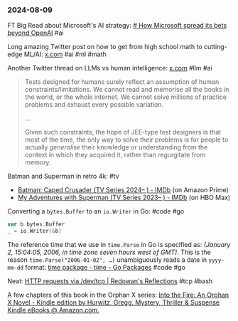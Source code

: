 ### 2024-08-09

FT Big Read about Microsoft's AI strategy: [# How Microsoft spread its bets beyond OpenAI](https://www.ft.com/content/7ca3a8a2-7660-4da3-a19e-1003e6cf45db) #ai 

Long amazing Twitter post on how to get from high school math to cutting-edge ML/AI: [x.com](https://x.com/justinskycak/status/1821614668516839777) #ai  #ml #math 

Another Twitter thread on LLMs vs human intelligence: [x.com](https://x.com/lawraga/status/1816695954420170969) #llm #ai
> Tests designed for humans surely reflect an assumption of human constraints/limitations. We cannot read and memorise all the books in the world, or the whole internet. We cannot solve millions of practice problems and exhaust every possible variation.
> 
> …
> 
> Given such constraints, the hope of JEE-type test designers is that most of the time, the only way to solve their problems is for people to actually *generalise* their knowledge or understanding from the context in which they acquired it, rather than regurgitate from memory.

Batman and Superman in retro 4k: #tv
* [Batman: Caped Crusader (TV Series 2024– ) - IMDb](https://www.imdb.com/title/tt14681596/) (on Amazon Prime)
* [My Adventures with Superman (TV Series 2023– ) - IMDb](https://www.imdb.com/title/tt14681924/) (on HBO Max)

Converting a `bytes.Buffer` to an `io.Writer` in Go: #code #go
```go
var b bytes.Buffer
_ = io.Writer(&b)
```

The reference time that we use in `time.Parse` in Go is specified as: *(January 2, 15:04:05, 2006, in time zone seven hours west of GMT)*. This is the reason `time.Parse("2006-01-02", …)` unambiguously reads a date in `yyyy-mm-dd` format: [time package - time - Go Packages](https://pkg.go.dev/time#example-Parse) #code #go

Neat: [HTTP requests via /dev/tcp | Redowan's Reflections](https://rednafi.com/misc/http_requests_via_dev_tcp/) #tcp #bash

A few chapters of this book in the Orphan X series: [Into the Fire: An Orphan X Novel - Kindle edition by Hurwitz, Gregg. Mystery, Thriller & Suspense Kindle eBooks @ Amazon.com.](https://www.amazon.com/Into-Fire-Orphan-X-Novel-ebook/dp/B07S8K7QDZ)